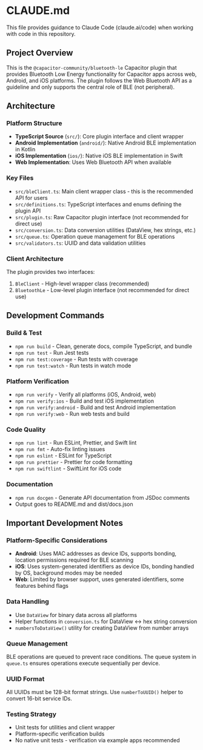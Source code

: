 # CLAUDE.md

This file provides guidance to Claude Code (claude.ai/code) when working with code in this repository.

## Project Overview

This is the `@capacitor-community/bluetooth-le` Capacitor plugin that provides Bluetooth Low Energy functionality for Capacitor apps across web, Android, and iOS platforms. The plugin follows the Web Bluetooth API as a guideline and only supports the central role of BLE (not peripheral).

## Architecture

### Platform Structure
- **TypeScript Source** (`src/`): Core plugin interface and client wrapper
- **Android Implementation** (`android/`): Native Android BLE implementation in Kotlin  
- **iOS Implementation** (`ios/`): Native iOS BLE implementation in Swift
- **Web Implementation**: Uses Web Bluetooth API when available

### Key Files
- `src/bleClient.ts`: Main client wrapper class - this is the recommended API for users
- `src/definitions.ts`: TypeScript interfaces and enums defining the plugin API
- `src/plugin.ts`: Raw Capacitor plugin interface (not recommended for direct use)
- `src/conversion.ts`: Data conversion utilities (DataView, hex strings, etc.)
- `src/queue.ts`: Operation queue management for BLE operations
- `src/validators.ts`: UUID and data validation utilities

### Client Architecture
The plugin provides two interfaces:
1. `BleClient` - High-level wrapper class (recommended)
2. `BluetoothLe` - Low-level plugin interface (not recommended for direct use)

## Development Commands

### Build & Test
- `npm run build` - Clean, generate docs, compile TypeScript, and bundle
- `npm run test` - Run Jest tests  
- `npm run test:coverage` - Run tests with coverage
- `npm run test:watch` - Run tests in watch mode

### Platform Verification  
- `npm run verify` - Verify all platforms (iOS, Android, web)
- `npm run verify:ios` - Build and test iOS implementation
- `npm run verify:android` - Build and test Android implementation  
- `npm run verify:web` - Run web tests and build

### Code Quality
- `npm run lint` - Run ESLint, Prettier, and Swift lint
- `npm run fmt` - Auto-fix linting issues
- `npm run eslint` - ESLint for TypeScript
- `npm run prettier` - Prettier for code formatting
- `npm run swiftlint` - SwiftLint for iOS code

### Documentation
- `npm run docgen` - Generate API documentation from JSDoc comments
- Output goes to README.md and dist/docs.json

## Important Development Notes

### Platform-Specific Considerations
- **Android**: Uses MAC addresses as device IDs, supports bonding, location permissions required for BLE scanning
- **iOS**: Uses system-generated identifiers as device IDs, bonding handled by OS, background modes may be needed
- **Web**: Limited by browser support, uses generated identifiers, some features behind flags

### Data Handling
- Use `DataView` for binary data across all platforms
- Helper functions in `conversion.ts` for DataView ↔ hex string conversion
- `numbersToDataView()` utility for creating DataView from number arrays

### Queue Management
BLE operations are queued to prevent race conditions. The queue system in `queue.ts` ensures operations execute sequentially per device.

### UUID Format
All UUIDs must be 128-bit format strings. Use `numberToUUID()` helper to convert 16-bit service IDs.

### Testing Strategy
- Unit tests for utilities and client wrapper
- Platform-specific verification builds
- No native unit tests - verification via example apps recommended